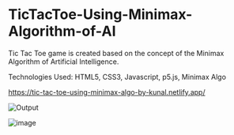 # TicTacToe-Using-Minimax-Algorithm-of-AI
Tic Tac Toe game is created based on the concept of the Minimax Algorithm of Artificial Intelligence. 


Technologies Used: HTML5, CSS3, Javascript, p5.js, Minimax Algo

https://tic-tac-toe-using-minimax-algo-by-kunal.netlify.app/

![Output](https://user-images.githubusercontent.com/54462993/120933832-97cf7f00-c719-11eb-894f-1ac0e10a75df.jpg)


![image](https://user-images.githubusercontent.com/54462993/120933810-7ff7fb00-c719-11eb-855a-8240da923bbc.png)

